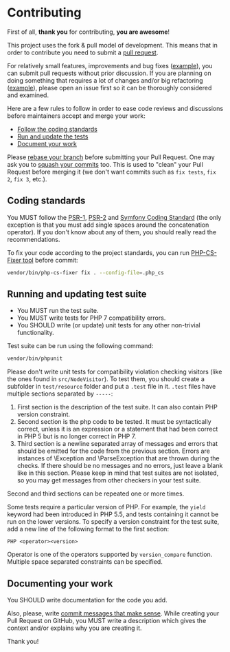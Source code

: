 # Contributing

First of all, **thank you** for contributing, **you are awesome**!

This project uses the fork & pull model of development. This means that in order to contribute
you need to submit a [pull request](https://help.github.com/articles/using-pull-requests/).

For relatively small features, improvements and bug fixes ([example](https://github.com/sstalle/php7cc/commit/a9f40a363fab2b24506465f8849a82cb3542739a)),
you can submit pull requests without prior discussion. If you are planning on doing something that requires
a lot of changes and/or big refactoring ([example](https://github.com/sstalle/php7cc/commit/600f0f9848af1f5ab631114304e0683d512f532b)),
please open an issue first so it can be thoroughly considered and examined.

Here are a few rules to follow in order to ease code reviews and discussions before
maintainers accept and merge your work:

* [Follow the coding standards](#coding-standards)
* [Run and update the tests](#running-and-updating-test-suite)
* [Document your work](#documenting-your-work)

Please [rebase your branch](http://git-scm.com/book/en/Git-Branching-Rebasing)
before submitting your Pull Request. One may ask you to [squash your
commits](http://gitready.com/advanced/2009/02/10/squashing-commits-with-rebase.html)
too. This is used to "clean" your Pull Request before merging it (we don't want
commits such as `fix tests`, `fix 2`, `fix 3`, etc.).


## Coding standards
You MUST follow the [PSR-1](http://www.php-fig.org/psr/1/), 
[PSR-2](http://www.php-fig.org/psr/2/) and
[Symfony Coding Standard](http://symfony.com/doc/current/contributing/code/standards.html)
(the only exception is that you must add single spaces around the concatenation operator).
If you don't know about any of them, you should really read the recommendations.

To fix your code according to the project standards, you can run
[PHP-CS-Fixer tool](http://cs.sensiolabs.org/) before commit: 
```bash
vendor/bin/php-cs-fixer fix . --config-file=.php_cs 
```


## Running and updating test suite
* You MUST run the test suite.
* You MUST write tests for PHP 7 compatibility errors.
* You SHOULD write (or update) unit tests for any other non-trivial functionality.

Test suite can be run using the following command:
```bash
vendor/bin/phpunit
```

Please don't write unit tests for compatibility violation checking visitors (like the ones found
in ```src/NodeVisitor```). To test them, you should create a subfolder in ```test/resource```
folder and put a ```.test``` file in it. ```.test``` files have multiple sections separated by
`-----`:

1. First section is the description of the test suite. It can also contain PHP version constraint.
2. Second section is the php code to be tested. It must be syntactically correct, unless it is an expression
 or a statement that had been correct in PHP 5 but is no longer correct in PHP 7. 
3. Third section is a newline separated array of messages and errors that
 should be emitted for the code from the previous section. Errors are instances of 
 \Exception and \ParseException that are thrown during the checks. If there should be no messages
 and no errors, just leave a blank like in this section. Please keep in mind that test suites are
 not isolated, so you may get messages from other checkers in your test suite.

Second and third sections can be repeated one or more times. 

Some tests require a particular version of PHP. For example, the `yield` keyword
had been introduced in PHP 5.5, and tests containing it cannot be run on the lower versions.
To specify a version constraint for the test suite, add a new line of the following format
to the first section:
```
PHP <operator><version>
```
Operator is one of the operators supported by `version_compare` function. Multiple space separated
constraints can be specified.


## Documenting your work
You SHOULD write documentation for the code you add.

Also, please, write [commit messages that make
sense](http://tbaggery.com/2008/04/19/a-note-about-git-commit-messages.html).
While creating your Pull Request on GitHub, you MUST write a description
which gives the context and/or explains why you are creating it.

Thank you!
